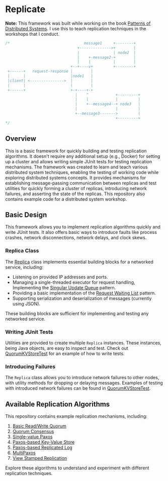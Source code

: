 # Replicate

**Note:** This framework was built while working on the book [Patterns of Distributed Systems](https://www.informit.com/store/patterns-of-distributed-systems-9780138221980).
I use this to teach replication techniques in the workshops that I conduct.

```java
/*                                 message1     +--------+
                                +-------------->+        |
                                |               | node2  |
                                |    +-message2-+        |
                                |    |          |        |
                             +--+----v+         +--------+
 +------+   request-response |        |
 |      |                    |node1   |
 |client| <--------------->  |        |
 |      |                    |        |
 +------+                    +-+----+-+
                               |    ^            +---------+
                               |    |            |         |
                               |    +--message4--+ node3   |
                               |                 |         |
                               +--message3------->         |
                                                 +---------+
*/                              
```
## Overview
This is a basic framework for quickly building and testing replication algorithms. It doesn't require any additional setup (e.g., Docker) for setting up a cluster and allows writing simple JUnit tests for testing replication mechanisms. The framework was created to learn and teach various distributed system techniques, enabling the testing of working code while exploring distributed systems concepts. It provides mechanisms for establishing message-passing communication between replicas and test utilities for quickly forming a cluster of replicas, introducing network failures, and asserting the state of the replicas. This repository also contains example code for a distributed system workshop.

## Basic Design

This framework allows you to implement replication algorithms quickly and write JUnit tests. It also offers basic ways to introduce faults like process crashes, network disconnections, network delays, and clock skews.

### Replica Class

The [Replica](src/main/java/replicate/common/Replica.java) class 
implements essential building blocks for a networked 
service, including:

- Listening on provided IP addresses and ports.
- Managing a single-threaded executor for request handling, Implementing the 
  [Singular Update Queue](https://martinfowler.com/articles/patterns-of-distributed-systems/singular-update-queue.html) pattern.
- Providing a basic implementation of the [Request Waiting List](https://martinfowler.com/articles/patterns-of-distributed-systems/request-waiting-list.html) pattern.
- Supporting serialization and deserialization of messages (currently using JSON).

These building blocks are sufficient for implementing and testing any networked service.

### Writing JUnit Tests

Utilities are provided to create multiple `Replica` instances. These instances, being Java objects, are easy to inspect and test. Check out [QuorumKVStoreTest](src/test/java/replicate/quorum/QuorumKVStoreTest.java) for an example of how to write tests.

### Introducing Failures

The `Replica` class allows you to introduce network failures to other nodes, with utility methods for dropping or delaying messages. Examples of testing with introduced network failures can be found in [QuorumKVStoreTest](src/test/java/replicate/quorum/QuorumKVStoreTest.java).

## Available Replication Algorithms

This repository contains example replication mechanisms, including:

1. [Basic Read/Write Quorum](src/main/java/replicate/quorum/QuorumKVStore.java)
2. [Quorum Consensus](src/main/java/replicate/quorumconsensus/QuorumConsensus.java)
3. [Single-value Paxos](src/main/java/replicate/paxos/SingleValuePaxos.java)
4. [Paxos-based Key-Value Store](src/main/java/replicate/paxoskv/PaxosKVStore.java)
5. [Paxos-based Replicated Log](src/main/java/replicate/paxoslog/PaxosLog.java)
6. [MultiPaxos](src/main/java/replicate/multipaxos/MultiPaxos.java)
7. [View Stamped Replication](src/main/java/replicate/vsr/ViewStampedReplication.java)

Explore these algorithms to understand and experiment with different replication techniques.

